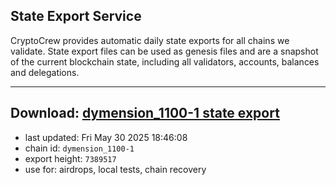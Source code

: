 ## State Export Service
CryptoCrew provides automatic daily state exports for all chains we validate. State export files can be used as genesis files and are a snapshot of the current blockchain state, including all validators, accounts, balances and delegations.

---
**Download: [dymension_1100-1 state export](https://dl-eu2.ccvalidators.com/SERVICE/dymension/dymension_1100-1_export_7389517.json)**
---

- last updated: Fri May 30 2025 18:46:08
- chain id: `dymension_1100-1`
- export height: `7389517`
- use for: airdrops, local tests, chain recovery
